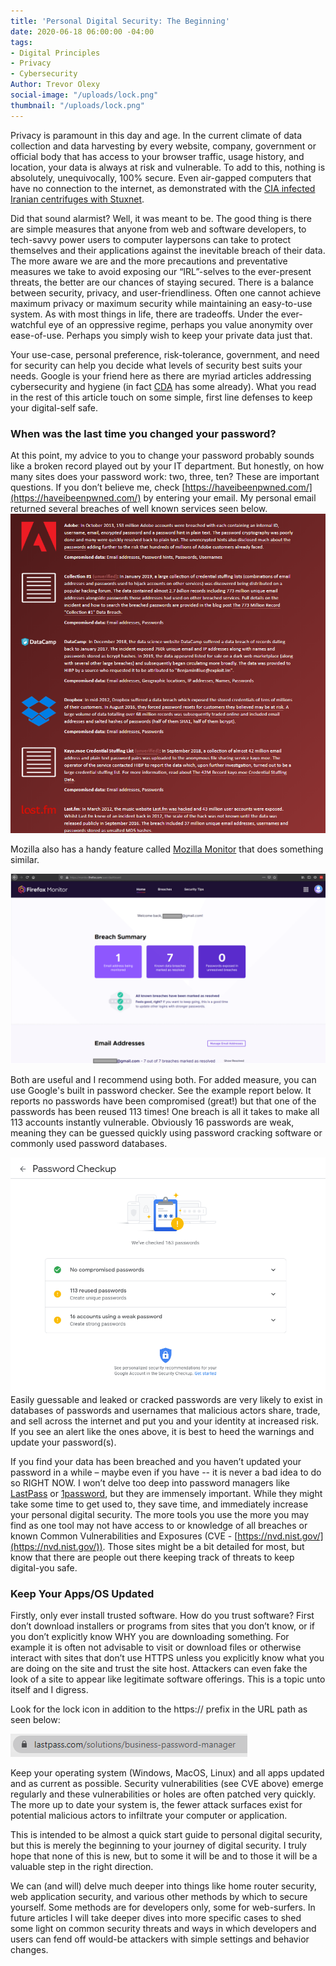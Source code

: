 ```yaml
---
title: 'Personal Digital Security: The Beginning'
date: 2020-06-18 06:00:00 -04:00
tags:
- Digital Principles
- Privacy
- Cybersecurity
Author: Trevor Olexy
social-image: "/uploads/lock.png"
thumbnail: "/uploads/lock.png"
---
```


Privacy is paramount in this day and age. In the current climate of data collection and data harvesting by every website, company, government or official body that has access to your browser traffic, usage history, and location, your data is always at risk and vulnerable. To add to this, nothing is absolutely, unequivocally, 100% secure. Even air-gapped computers that have no connection to the internet, as demonstrated with the [CIA infected Iranian centrifuges with Stuxnet](https://www.wired.com/2014/11/countdown-to-zero-day-stuxnet/).

Did that sound alarmist? Well, it was meant to be. The good thing is there are simple measures that anyone from web and software developers,  to tech-savvy power users to computer laypersons can take to protect themselves and their applications against the inevitable breach of their data. The more aware we are and the more precautions and preventative measures we take to avoid exposing our “IRL”-selves to the ever-present threats, the better are our chances of staying secured. There is a balance between security, privacy, and user-friendliness. Often one cannot achieve maximum privacy or maximum security while maintaining an easy-to-use system. As with most things in life, there are tradeoffs. Under the ever-watchful eye of an oppressive regime, perhaps you value anonymity over ease-of-use. Perhaps you simply wish to keep your private data just that.

<!--more-->

Your use-case, personal preference, risk-tolerance, government, and need for security can help you decide what levels of security best suits your needs. Google is your friend here as there are myriad articles addressing cybersecurity and hygiene (in fact [CDA](https://dai-global-digital.com/tags/?tag=cybersecurity) has some already). What you read in the rest of this article touch on some simple, first line defenses to keep your digital-self safe.

### When was the last time you changed your password?

At this point, my advice to you to change your password probably sounds like a broken record played out by your IT department. But honestly, on how many sites does your password work: two, three, ten? These are important questions. If you don’t believe me, check [https://haveibeenpwned.com/](https://haveibeenpwned.com/) by entering your email. My personal email returned several breaches of well known services seen below.![breaches.png](/uploads/breaches.png)

Mozilla also has a handy feature called [Mozilla Monitor](https://monitor.firefox.com/user/dashboard) that does something similar.

![mozilla.png](/uploads/mozilla.png)

Both are useful and I recommend using both. For added measure, you can use Google's built in password checker. See the example report below. It reports no passwords have been compromised (great!) but that one of the passwords has been reused 113 times! One breach is all it takes to make all 113 accounts instantly vulnerable. Obviously 16 passwords are weak, meaning they can be guessed quickly using password cracking software or commonly used password databases.

![google_pwd_mgr-cf6263.png](/uploads/google_pwd_mgr-cf6263.png) Easily guessable and leaked or cracked passwords are very likely to exist in databases of passwords and usernames that malicious actors share, trade, and sell across the internet and put you and your identity at increased risk. If you see an alert like the ones above, it is best to heed the warnings and update your password(s).

If you find your data has been breached and you haven’t updated your password in a while – maybe even if you have -- it is never a bad idea to do so RIGHT NOW. I won’t delve too deep into password managers like [LastPass](https://www.lastpass.com/solutions/business-password-manager) or [1password](https://1password.com/), but they are immensely important. While they might take some time to get used to, they save time, and immediately increase your personal digital security. The more tools you use the more you may find as one tool may not have access to or knowledge of all breaches or known Common Vulnerabilities and Exposures (CVE - [https://nvd.nist.gov/](https://nvd.nist.gov/)). Those sites might be a bit detailed for most, but know that there are people out there keeping track of threats to keep digital-you safe.

### Keep Your Apps/OS Updated

Firstly, only ever install trusted software. How do you trust software? First don’t download installers or programs from sites that you don’t know, or if you don’t explicitly know WHY you are downloading something. For example it is often not advisable to visit or download files or otherwise interact with sites that don’t use HTTPS unless you explicitly know what you are doing on the site and trust the site host. Attackers can even fake the look of a site to appear like legitimate software offerings. This is a topic unto itself and I digress.

Look for the lock icon in addition to the https:// prefix in the URL path as seen below:

![https.png](/uploads/https.png)

Keep your operating system (Windows, MacOS, Linux) and all apps updated and as current as possible. Security vulnerabilities (see CVE above) emerge regularly and these vulnerabilities or holes are often patched very quickly. The more up to date your system is, the fewer attack surfaces exist for potential malicious actors to infiltrate your computer or application.

This is intended to be almost a quick start guide to personal digital security, but this is merely the beginning to your journey of digital security. I truly hope that none of this is new, but to some it will be and to those it will be a valuable step in the right direction.

We can (and will) delve much deeper into things like home router security, web application security, and various other methods by which to secure yourself. Some methods are for developers only, some for web-surfers. In future articles I will take deeper dives into more specific cases to shed some light on common security threats and ways in which developers and users can fend off would-be attackers with simple settings and behavior changes.